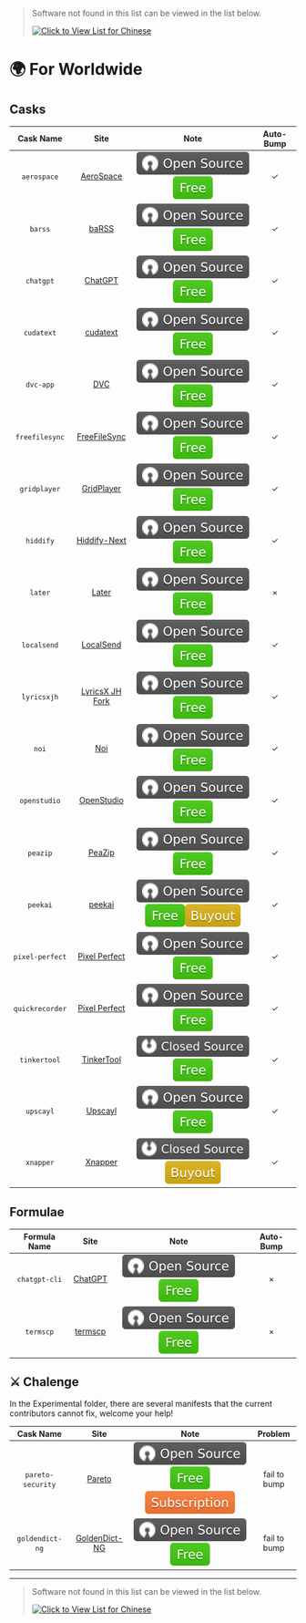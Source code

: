 > Software not found in this list can be viewed in the list below.
>
> [![Click to View List for Chinese](https://img.shields.io/badge/List_for_Chinese-red?logo=homebrew&label=Click%20to%20view)](https://github.com/Brewforge/homebrew-chinese/blob/main/%E5%88%97%E8%A1%A8.md)

# 🌍 For Worldwide

## Casks

|    Cask Name    |                                Site                                |                          Note                          | Auto-Bump |
| :-------------: | :----------------------------------------------------------------: | :----------------------------------------------------: | :-------: |
|   `aerospace`   |       [AeroSpace](https://github.com/nikitabobko/AeroSpace)        |          ![a](assets/a.svg)![1](assets/1.svg)          |     ✓     |
|     `barss`     |             [baRSS](https://relikd.de/projects/barss)              |          ![a](assets/a.svg)![1](assets/1.svg)          |     ✓     |
|    `chatgpt`    |            [ChatGPT](https://github.com/lencx/ChatGPT)             |          ![a](assets/a.svg)![1](assets/1.svg)          |     ✓     |
|   `cudatext`    |               [cudatext](https://cudatext.github.io)               |          ![a](assets/a.svg)![1](assets/1.svg)          |     ✓     |
|    `dvc-app`    |                       [DVC](https://dvc.org)                       |          ![a](assets/a.svg)![1](assets/1.svg)          |     ✓     |
| `freefilesync`  |              [FreeFileSync](https://freefilesync.org)              |          ![a](assets/a.svg)![1](assets/1.svg)          |     ✓     |
|  `gridplayer`   |        [GridPlayer](https://github.com/vzhd1701/gridplayer)        |          ![a](assets/a.svg)![1](assets/1.svg)          |     ✓     |
|    `hiddify`    |                [Hiddify-Next](https://hiddify.com/)                |          ![a](assets/a.svg)![1](assets/1.svg)          |     ✓     |
|     `later`     |                   [Later](https://getlater.app)                    |          ![a](assets/a.svg)![1](assets/1.svg)          |     ×     |
|   `localsend`   |                 [LocalSend](https://localsend.org)                 |          ![a](assets/a.svg)![1](assets/1.svg)          |     ✓     |
|   `lyricsxjh`   | [LyricsX JH Fork](https://github.com/JH-Application-Forks/LyricsX) |          ![a](assets/a.svg)![1](assets/1.svg)          |     ✓     |
|      `noi`      |                [Noi](https://github.com/lencx/Noi)                 |          ![a](assets/a.svg)![1](assets/1.svg)          |     ✓     |
|  `openstudio`   |          [OpenStudio](https://github.com/NREL/OpenStudio)          |          ![a](assets/a.svg)![1](assets/1.svg)          |     ✓     |
|    `peazip`     |             [PeaZip](https://github.com/peazip/PeaZip)             |          ![a](assets/a.svg)![1](assets/1.svg)          |     ✓     |
|    `peekai`     |        [peekai](https://prateekkeshari.gumroad.com/l/peek)         | ![a](assets/a.svg)![1](assets/1.svg)![2](assets/2.svg) |     ✓     |
| `pixel-perfect` | [Pixel Perfect](https://github.com/cormiertyshawn895/PixelPerfect) |          ![a](assets/a.svg)![1](assets/1.svg)          |     ✓     |
| `quickrecorder` | [Pixel Perfect](https://github.com/lihaoyun6/QuickRecorder) |          ![a](assets/a.svg)![1](assets/1.svg)          |     ✓     |
|  `tinkertool`   |     [TinkerTool](https://www.bresink.com/osx/TinkerTool.html)      |          ![b](assets/b.svg)![1](assets/1.svg)          |     ✓     |
|    `upscayl`    |                   [Upscayl](https://upscayl.org)                   |          ![a](assets/a.svg)![1](assets/1.svg)          |     ✓     |
|    `xnapper`    |                   [Xnapper](https://xnapper.com)                   |          ![b](assets/b.svg)![2](assets/2.svg)          |     ✓     |

## Formulae

| Formula Name  |                    Site                     |                 Note                 | Auto-Bump |
| :-----------: | :-----------------------------------------: | :----------------------------------: | :-------: |
| `chatgpt-cli` | [ChatGPT](https://github.com/j178/chatgpt)  | ![a](assets/a.svg)![1](assets/1.svg) |     ×     |
|   `termscp`   | [termscp](https://github.com/veeso/termscp) | ![a](assets/a.svg)![1](assets/1.svg) |     ×     |

## ⚔️ Chalenge

In the Experimental folder, there are several manifests that the current contributors cannot fix, welcome your help!

|     Cask Name     |                             Site                             |                          Note                          |   Problem    |
| :---------------: | :----------------------------------------------------------: | :----------------------------------------------------: | :----------: |
| `pareto-security` |             [Pareto](https://paretosecurity.com)             | ![a](assets/a.svg)![1](assets/1.svg)![3](assets/3.svg) | fail to bump |
|  `goldendict-ng`  | [GoldenDict-NG](https://github.com/xiaoyifang/goldendict-ng) |          ![a](assets/a.svg)![1](assets/1.svg)          | fail to bump |

---

> Software not found in this list can be viewed in the list below.
>
> [![Click to View List for Chinese](https://img.shields.io/badge/List_for_Chinese-red?logo=homebrew&label=Click%20to%20view)](https://github.com/Brewforge/homebrew-chinese/blob/main/%E5%88%97%E8%A1%A8.md)
